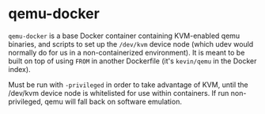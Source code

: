 qemu-docker
===========

`qemu-docker` is a base Docker container containing KVM-enabled qemu binaries, and scripts to set up the `/dev/kvm` device node (which udev would normally do for us in a non-containerized environment).  It is meant to be built on top of using `FROM` in another Dockerfile (it's `kevin/qemu` in the Docker index).

Must be run with `-privileged` in order to take advantage of KVM, until the /dev/kvm device node is whitelisted for use within containers.  If run non-privileged, qemu will fall back on software emulation.
